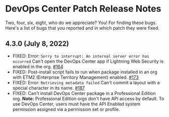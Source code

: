 # DevOps Center Patch Release Notes

Two, four, six, eight, who do we appreciate? You! For finding these bugs. Here's a list of bugs that you reported and in which patch they were fixed.

## 4.3.0 (July 8, 2022)

* FIXED: Error: `Sorry to interrupt: An internal server error has occurred` Can't open the DevOps Center app if Lightning Web Security is enabled in the org. [#164](https://github.com/forcedotcom/devops-center-feedback/issues/164)
* FIXED: Post-install script fails to run when package installed in an org with ETM2 (Enterprise Territory Management) enabled. [#173](https://github.com/forcedotcom/devops-center-feedback/issues/173)
* FIXED: Error: `Retrieving metadata failed` Can't commit a layout with a special character in its name. [#187](https://github.com/forcedotcom/devops-center-feedback/issues/187)
* FIXED: Can't install DevOps Center package in a Professional Edition org. **Note:** Professional Edition orgs don't have API access by default. To use DevOps Center, users must have the API Enabled system permission assigned via a permission set or profile.
